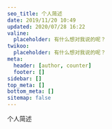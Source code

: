 ```yaml
---
seo_title: 个人简述
date: 2019/11/20 10:49
updated: 2020/07/28 16:22
valine:
  placeholder: 有什么想对我说的呢？
twikoo:
  placeholder: 有什么想对我说的呢？
meta:
  header: [author, counter]
  footer: []
sidebar: []
top_meta: []
bottom_meta: []
sitemap: false
---
```

个人简述
